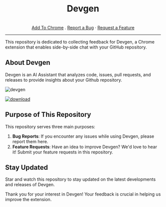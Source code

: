 
<div align="center">
  <h1>Devgen</h1>
  <br />
  <a href="https://github.com/getdevgen/devgen/issues/new?assignees=imotai&labels=bug&projects=&template=bug_report.md&title=bug%3A">Add To Chrome</a>
  .
  <a href="https://github.com/getdevgen/devgen/issues/new?assignees=imotai&labels=bug&projects=&template=bug_report.md&title=bug%3A">Report a Bug</a>
  ·
  <a href="https://github.com/getdevgen/devgen/issues/new?assignees=imotai&labels=enhancement&projects=&template=feature_request.md&title=feat%3A+">Request a Feature</a>
</div>

---


This repository is dedicated to collecting feedback for Devgen, a Chrome extension that enables side-by-side chat with your GitHub repository.

## About Devgen


Devgen is an AI Assistant that analyzes code, issues, pull requests, and releases to provide insights about your Github repository.

<img src="https://devgen.xyz/img/devgen-mini.webp" alt="devgen" />


[![download](https://devgen.xyz/assets/images/webstore-96faaa52e12697cf1bbd0df3e6d06ea5.png)](https://chromewebstore.google.com/detail/devgen-your-github-ai-ass/iglkjhingcdlfanjlokiodgfcllmcfoc?authuser=0&hl=en)


## Purpose of This Repository

This repository serves three main purposes:

1. **Bug Reports**: If you encounter any issues while using Devgen, please report them here.
2. **Feature Requests**: Have an idea to improve Devgen? We'd love to hear it! Submit your feature requests in this repository.

## Stay Updated

Star and watch this repository to stay updated on the latest developments and releases of Devgen.

Thank you for your interest in Devgen! Your feedback is crucial in helping us improve the extension.
